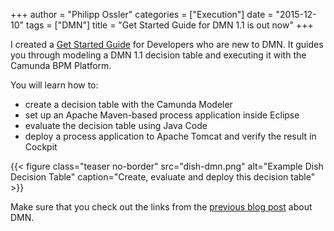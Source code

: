 +++
author = "Philipp Ossler"
categories = ["Execution"]
date = "2015-12-10"
tags = ["DMN"]
title = "Get Started Guide for DMN 1.1 is out now"
+++

I created a [Get Started Guide](https://docs.camunda.org/get-started/dmn11/) for Developers who are new to DMN. It guides you through modeling a DMN 1.1 decision table and executing it with the Camunda BPM Platform.

<!--more-->

You will learn how to:

* create a decision table with the Camunda Modeler
* set up an Apache Maven-based process application inside Eclipse
* evaluate the decision table using Java Code
* deploy a process application to Apache Tomcat and verify the result in Cockpit

{{< figure class="teaser no-border" src="dish-dmn.png" alt="Example Dish Decision Table" caption="Create, evaluate and deploy this decision table" >}}

Make sure that you check out the links from the [previous blog post](http://blog.camunda.org/post/2015/12/dmn-links/) about DMN.

